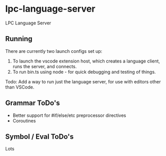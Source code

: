# lpc-language-server

LPC Language Server

## Running

There are currently two launch configs set up:

1. To launch the vscode extension host, which creates a language client, runs the server, and connects.
2. To run bin.ts using node - for quick debugging and testing of things.

Todo: Add a way to run just the language server, for use with editors other than VSCode.

## Grammar ToDo's

-   Better support for #if/else/etc preprocessor directives
-   Coroutines

## Symbol / Eval ToDo's

Lots
